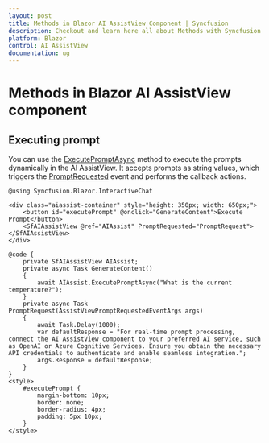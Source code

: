 ```yaml
---
layout: post
title: Methods in Blazor AI AssistView Component | Syncfusion
description: Checkout and learn here all about Methods with Syncfusion Blazor AI AssistView component in Blazor Server App and Blazor WebAssembly App.
platform: Blazor
control: AI AssistView
documentation: ug
---
```


# Methods in Blazor AI AssistView component

## Executing prompt

You can use the [ExecutePromptAsync](https://help.syncfusion.com/cr/blazor/Syncfusion.Blazor.InteractiveChat.SfAIAssistView.html#Syncfusion_Blazor_InteractiveChat_SfAIAssistView_ExecutePromptAsync_System_String_) method to execute the prompts dynamically in the AI AssistView. It accepts prompts as string values, which triggers the [PromptRequested](https://help.syncfusion.com/cr/blazor/Syncfusion.Blazor.InteractiveChat.SfAIAssistView.html#Syncfusion_Blazor_InteractiveChat_SfAIAssistView_PromptRequested) event and performs the callback actions.

```cshtml
@using Syncfusion.Blazor.InteractiveChat

<div class="aiassist-container" style="height: 350px; width: 650px;">
    <button id="executePrompt" @onclick="GenerateContent">Execute Prompt</button>
    <SfAIAssistView @ref="AIAssist" PromptRequested="PromptRequest"></SfAIAssistView>
</div>

@code {
    private SfAIAssistView AIAssist;
    private async Task GenerateContent()
    {
        await AIAssist.ExecutePromptAsync("What is the current temperature?");
    }
    private async Task PromptRequest(AssistViewPromptRequestedEventArgs args)
    {
        await Task.Delay(1000);
        var defaultResponse = "For real-time prompt processing, connect the AI AssistView component to your preferred AI service, such as OpenAI or Azure Cognitive Services. Ensure you obtain the necessary API credentials to authenticate and enable seamless integration.";
        args.Response = defaultResponse;
    }
}
<style>
    #executePrompt {
        margin-bottom: 10px;
        border: none;
        border-radius: 4px;
        padding: 5px 10px;
    }
</style>
```